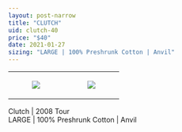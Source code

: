 ```yaml
---
layout: post-narrow
title: "CLUTCH"
uid: clutch-40
price: "$40"
date: 2021-01-27
sizing: "LARGE | 100% Preshrunk Cotton | Anvil"
---
```




<table style="width:100%;"><tr><td style="vertical-align:top;">
      <figure class="tmblr-full" data-orig-height="2048" data-orig-width="1365" data-orig-src="https://concertshirts.netlify.app/shirts/0156/0156-01.jpg"><img src="https://64.media.tumblr.com/3faf76e09a5ff1f896ecc5b62bd898dc/47f2f54b59fd9594-95/s540x810/a7e60de51f597e85442f508b3e53bfa5d53eb99e.jpg" data-orig-height="2048" data-orig-width="1365" data-orig-src="https://concertshirts.netlify.app/shirts/0156/0156-01.jpg"/></figure></td>
    <td style="vertical-align:top;">
      <figure class="tmblr-full" data-orig-height="2048" data-orig-width="1365" data-orig-src="https://concertshirts.netlify.app/shirts/0156/0156-02.jpg"><img src="https://64.media.tumblr.com/931de359e5dec61badeca723993336a4/47f2f54b59fd9594-57/s540x810/2c7b44b236bdfc4f1a3ecb4730ed07a333650299.jpg" data-orig-height="2048" data-orig-width="1365" data-orig-src="https://concertshirts.netlify.app/shirts/0156/0156-02.jpg"/></figure></td>
  </tr></table><p>
  Clutch | 2008 Tour<br/>LARGE | 100% Preshrunk Cotton | Anvil
</p>
